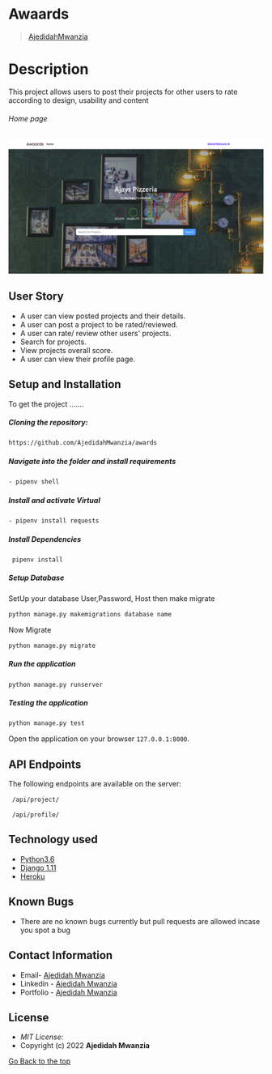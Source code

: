# Awaards

>[AjedidahMwanzia](https://github.com/AjedidahMwanzia)  
  
# Description  
This project allows users to post their projects for other users to rate according to design, usability and content 

###### Home page
 
<img src="https://github.com/AjedidahMwanzia/awards/blob/master/static/image/awards.png">
 

 
## User Story  
  
* A user can view posted projects and their details.  
* A user can post a project to be rated/reviewed. 
* A user can rate/ review other users' projects.  
* Search for projects.  
* View projects overall score.
* A user can view their profile page.  
  

  
## Setup and Installation  
To get the project .......  
  
##### Cloning the repository:  
 ```bash 
https://github.com/AjedidahMwanzia/awards
```
##### Navigate into the folder and install requirements  
 ```bash 
 - pipenv shell
```
##### Install and activate Virtual  
 ```bash 
- pipenv install requests
```  
##### Install Dependencies  
 ```bash 
  pipenv install 
```  
 ##### Setup Database  
  SetUp your database User,Password, Host then make migrate  
 ```bash 
python manage.py makemigrations database name
 ``` 
 Now Migrate  
 ```bash 
 python manage.py migrate 
```
##### Run the application  
 ```bash 
 python manage.py runserver 
``` 
##### Testing the application  
 ```bash 
 python manage.py test 
```
Open the application on your browser `127.0.0.1:8000`.  
  
 ## API Endpoints

The following endpoints are available on the server:

```
 /api/project/
```

```
 /api/profile/
 ```

## Technology used  
  
* [Python3.6](https://www.python.org/)  
* [Django 1.11](https://docs.djangoproject.com/en/2.2/)  
* [Heroku](https://heroku.com)  
  
  
## Known Bugs  
* There are no known bugs currently but pull requests are allowed incase you spot a bug  
  
## Contact Information   


-   Email- [Ajedidah Mwanzia](mailto:ajedidah.mwanzia@student.moringaschool.com)
-   Linkedin - [Ajedidah Mwanzia](https://www.linkedin.com/in/ajedidah-mwanzia/)
-   Portfolio - [Ajedidah Mwanzia](https://ajedidahmwanzia.github.io/portfolio/)
  
## License 

* *MIT License:*
* Copyright (c) 2022 **Ajedidah Mwanzia**

[Go Back to the top](#awaards)
